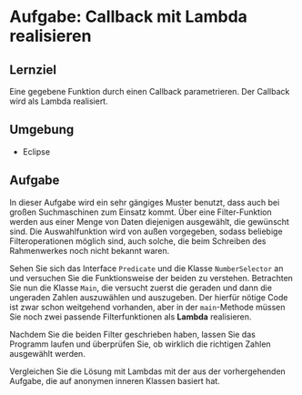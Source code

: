 # Aufgabe: Callback mit Lambda realisieren

## Lernziel

Eine gegebene Funktion durch einen Callback parametrieren. Der Callback wird als Lambda realisiert.


## Umgebung

  * Eclipse


## Aufgabe

In dieser Aufgabe wird ein sehr gängiges Muster benutzt, dass auch bei großen Suchmaschinen zum Einsatz kommt. Über eine Filter-Funktion werden aus einer Menge von Daten diejenigen ausgewählt, die gewünscht sind. Die Auswahlfunktion wird von außen vorgegeben, sodass beliebige Filteroperationen möglich sind, auch solche, die beim Schreiben des Rahmenwerkes noch nicht bekannt waren.

Sehen Sie sich das Interface `Predicate` und die Klasse `NumberSelector` an und versuchen Sie die Funktionsweise der beiden zu verstehen. Betrachten Sie nun die Klasse `Main`, die versucht zuerst die geraden und dann die ungeraden Zahlen auszuwählen und auszugeben. Der hierfür nötige Code ist zwar schon weitgehend vorhanden, aber in der `main`-Methode müssen Sie noch zwei passende Filterfunktionen als **Lambda** realisieren.

Nachdem Sie die beiden Filter geschrieben haben, lassen Sie das Programm laufen und überprüfen Sie, ob wirklich die richtigen Zahlen ausgewählt werden.

Vergleichen Sie die Lösung mit Lambdas mit der aus der vorhergehenden Aufgabe, die auf anonymen inneren Klassen basiert hat.
